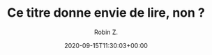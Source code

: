 ---
title: "Ce titre donne envie de lire, non ?"
date: 2020-09-15T11:30:03+00:00
# weight: 1
# aliases: ["/first"]
tags: ["Tag 1", "Tag 2"]
author: "Robin Z."
# author: ["Me", "You"] # multiple authors
showToc: true
TocOpen: false
draft: false
hidemeta: false
comments: false
description: "Desc Text."
canonicalURL: "https://canonical.url/to/page"
disableHLJS: true # to disable highlightjs
disableShare: false
disableHLJS: false
hideSummary: false
searchHidden: true
ShowReadingTime: true
ShowBreadCrumbs: true
cover:
    image: "https://cdn.pixabay.com/photo/2014/02/02/17/40/photos-256887_960_720.jpg" # image path/url
    alt: "Image test" # alt text
    caption: "Image test" # display caption under cover
    relative: true # when using page bundles set this to true
    hidden: false # only hide on current single page
---